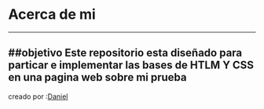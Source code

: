 # Acerca de mi
---
##objetivo
Este repositorio esta diseñado para particar e implementar las bases de HTLM Y CSS en una pagina web sobre mi prueba
---
creado por :[Daniel](https://github.com/Dan1elr0mero/www)

